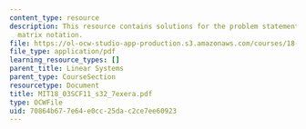 ```yaml
---
content_type: resource
description: This resource contains solutions for the problem statements related to
  matrix notation.
file: https://ol-ocw-studio-app-production.s3.amazonaws.com/courses/18-03sc-differential-equations-fall-2011/70864b677e64e0cc25dac2ce7ee60923_MIT18_03SCF11_s32_7exera.pdf
file_type: application/pdf
learning_resource_types: []
parent_title: Linear Systems
parent_type: CourseSection
resourcetype: Document
title: MIT18_03SCF11_s32_7exera.pdf
type: OCWFile
uid: 70864b67-7e64-e0cc-25da-c2ce7ee60923
---
```

